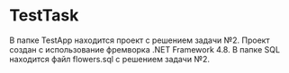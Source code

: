 # TestTask

В папке TestApp находится проект с решением задачи №2. Проект создан с использование фремворка .NET Framework 4.8.
В папке SQL находится файл flowers.sql c решением задачи №2.
